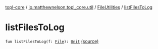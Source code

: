 [topl-core](../../index.md) / [io.matthewnelson.topl_core.util](../index.md) / [FileUtilities](index.md) / [listFilesToLog](./list-files-to-log.md)

# listFilesToLog

`fun listFilesToLog(f: `[`File`](https://docs.oracle.com/javase/6/docs/api/java/io/File.html)`): `[`Unit`](https://kotlinlang.org/api/latest/jvm/stdlib/kotlin/-unit/index.html) [(source)](https://github.com/05nelsonm/TorOnionProxyLibrary-Android/blob/master/topl-core/src/main/java/io/matthewnelson/topl_core/util/FileUtilities.kt#L198)